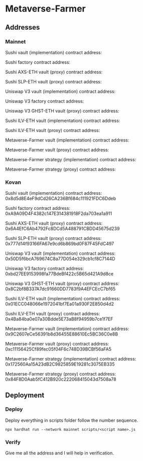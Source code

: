 # Metaverse-Farmer

## Addresses

### Mainnet

Sushi vault (implementation) contract address: 

Sushi factory contract address: 

Sushi AXS-ETH vault (proxy) contract address: 

Sushi SLP-ETH vault (proxy) contract address: 

Uniswap V3 vault (implementation) contract address: 

Uniswap V3 factory contract address: 

Uniswap V3 GHST-ETH vault (proxy) contract address: 

Sushi ILV-ETH vault (implementation) contract address: 

Sushi ILV-ETH vault (proxy) contract address: 

Metaverse-Farmer vault (implementation) contract address: 

Metaverse-Farmer vault (proxy) contract address: 

Metaverse-Farmer strategy (implementation) contract address: 

Metaverse-Farmer strategy (proxy) contract address: 

### Kovan

Sushi vault (implementation) contract address: 0x8d5d8E4eF9dCd26CA236Bf684c111921FDC6Ddeb

Sushi factory contract address: 0xA9A09D4F4382c147E314381918F2da703ea1a911

Sushi AXS-ETH vault (proxy) contract address: 0x6A4EfC6Ab4792Fc8DCd5A488791CBDD45675d239

Sushi SLP-ETH vault (proxy) contract address: 0x777d14f93166FA67e9cd6b869bd0F87F45FdC497

Uniswap V3 vault (implementation) contract address: 0x50D5f6bcA769674C8a77D054e329cb1cf8C7144D

Uniswap V3 factory contract address: 0xbd27EE9153998fa77BdeBf422c5B65d421A9d8ce

Uniswap V3 GHST-ETH vault (proxy) contract address: 0x8C2bf8B337A7dc91660DD7783f9A4EFCEcC7bf65

Sushi ILV-ETH vault (implementation) contract address: 0x01ECC048066e1972041bf7Ea01a930F2E850d4d2

Sushi ILV-ETH vault (proxy) contract address: 0x4Ba84ba0e07a30Bdde5E73aB8f94959b7ce1f7EF

Metaverse-Farmer vault (implementation) contract address: 0x9C2607eCe56391b8d36455E88610Ec5BC36C0e8B

Metaverse-Farmer vault (proxy) contract address: 0xc11156425Cf89fec05f04F6c748D39BCBf56aFA5

Metaverse-Farmer strategy (implementation) contract address: 0x172560Aa15A23dB2C9825859E19281c3075EB335

Metaverse-Farmer strategy (proxy) contract address: 0x84F8D0Aab5fC412B920c222068415043d7508a78

## Deployment

### Deploy

Deploy everything in scripts folder follow the number sequence.

```
npx hardhat run --network mainnet scripts/<script name>.js
```

### Verify
Give me all the address and I will help in verification.
